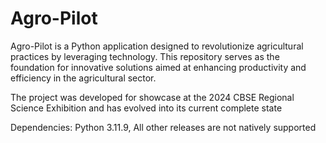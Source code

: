# Agro-Pilot
Agro-Pilot is a Python application designed to revolutionize agricultural practices by leveraging technology. This repository serves as the foundation for innovative solutions aimed at enhancing productivity and efficiency in the agricultural sector.

The project was developed for showcase at the 2024 CBSE Regional Science Exhibition and has evolved into its current complete state

Dependencies: Python 3.11.9, All other releases are not natively supported
